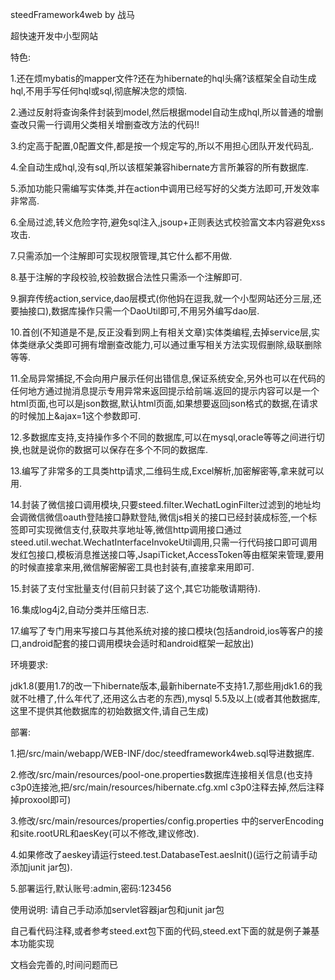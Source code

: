 
steedFramework4web by 战马

超快速开发中小型网站

特色:

1.还在烦mybatis的mapper文件?还在为hibernate的hql头痛?该框架全自动生成hql,不用手写任何hql或sql,彻底解决您的烦恼.

2.通过反射将查询条件封装到model,然后根据model自动生成hql,所以普通的增删查改只需一行调用父类相关增删查改方法的代码!!

3.约定高于配置,0配置文件,都是按一个规定写的,所以不用担心团队开发代码乱.

4.全自动生成hql,没有sql,所以该框架兼容hibernate方言所兼容的所有数据库.

5.添加功能只需编写实体类,并在action中调用已经写好的父类方法即可,开发效率非常高.

6.全局过滤,转义危险字符,避免sql注入,jsoup+正则表达式校验富文本内容避免xss攻击.

7.只需添加一个注解即可实现权限管理,其它什么都不用做.

8.基于注解的字段校验,校验数据合法性只需添一个注解即可.

9.摒弃传统action,service,dao层模式(你他妈在逗我,就一个小型网站还分三层,还要抽接口),数据库操作只需一个DaoUtil即可,不用另外编写dao层.

10.首创(不知道是不是,反正没看到网上有相关文章)实体类编程,去掉service层,实体类继承父类即可拥有增删查改能力,可以通过重写相关方法实现假删除,级联删除等等.

11.全局异常捕捉,不会向用户展示任何出错信息,保证系统安全,另外也可以在代码的任何地方通过抛消息提示专用异常来返回提示给前端.返回的提示内容可以是一个html页面,也可以是json数据,默认html页面,如果想要返回json格式的数据,在请求的时候加上&ajax=1这个参数即可.

12.多数据库支持,支持操作多个不同的数据库,可以在mysql,oracle等等之间进行切换,也就是说你的数据可以保存在多个不同的数据库.

13.编写了非常多的工具类http请求,二维码生成,Excel解析,加密解密等,拿来就可以用.

14.封装了微信接口调用模块,只要steed.filter.WechatLoginFilter过滤到的地址均会调微信微信oauth登陆接口静默登陆,微信js相关的接口已经封装成标签,一个标签即可实现微信支付,获取共享地址等,微信http调用接口通过steed.util.wechat.WechatInterfaceInvokeUtil调用,只需一行代码接口即可调用发红包接口,模板消息推送接口等,JsapiTicket,AccessToken等由框架来管理,要用的时候直接拿来用,微信解密解密工具也封装有,直接拿来用即可.

15.封装了支付宝批量支付(目前只封装了这个,其它功能敬请期待).

16.集成log4j2,自动分类并压缩日志.

17.编写了专门用来写接口与其他系统对接的接口模块(包括android,ios等客户的接口,android配套的接口调用模块会适时和android框架一起放出)

环境要求:

jdk1.8(要用1.7的改一下hibernate版本,最新hibernate不支持1.7,那些用jdk1.6的我就不吐槽了,什么年代了,还用这么古老的东西),mysql 5.5及以上(或者其他数据库,这里不提供其他数据库的初始数据文件,请自己生成)

部署:

1.把/src/main/webapp/WEB-INF/doc/steedframework4web.sql导进数据库.

2.修改/src/main/resources/pool-one.properties数据库连接相关信息(也支持c3p0连接池,把/src/main/resources/hibernate.cfg.xml c3p0注释去掉,然后注释掉proxool即可)

3.修改/src/main/resources/properties/config.properties 中的serverEncoding和site.rootURL和aesKey(可以不修改,建议修改). 
 
4.如果修改了aeskey请运行steed.test.DatabaseTest.aesInit()(运行之前请手动添加junit jar包).

5.部署运行,默认账号:admin,密码:123456

使用说明:
请自己手动添加servlet容器jar包和junit jar包

自己看代码注释,或者参考steed.ext包下面的代码,steed.ext下面的就是例子兼基本功能实现

文档会完善的,时间问题而已
